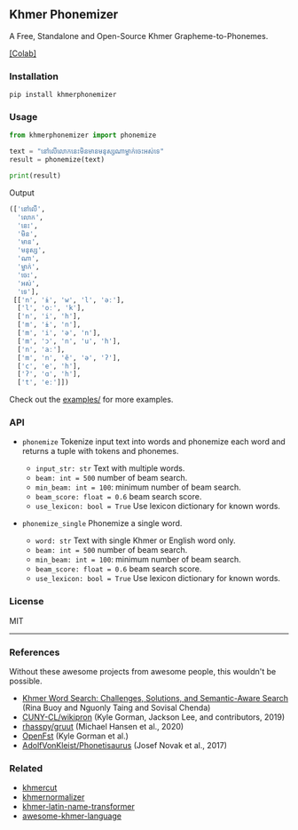 ## Khmer Phonemizer

A Free, Standalone and Open-Source Khmer Grapheme-to-Phonemes.

[[Colab]](https://colab.research.google.com/drive/1GHTjbMF52ijJuK0HdTU1LzkkQ6sK535e?usp=sharing)

### Installation

```shell
pip install khmerphonemizer
```

### Usage

```python
from khmerphonemizer import phonemize

text = "នៅលើលោកនេះមិនមានមនុស្សណាម្នាក់ចេះអស់ទេ"
result = phonemize(text)

print(result)
```

Output

```python
(['នៅលើ',
  'លោក',
  'នេះ',
  'មិន',
  'មាន',
  'មនុស្ស',
  'ណា',
  'ម្នាក់',
  'ចេះ',
  'អស់',
  'ទេ'],
 [['n', 'ɨ', 'w', 'l', 'əː'],
  ['l', 'oː', 'k'],
  ['n', 'i', 'h'],
  ['m', 'ɨ', 'n'],
  ['m', 'i', 'ə', 'n'],
  ['m', 'ɔ', 'n', 'u', 'h'],
  ['n', 'aː'],
  ['m', 'n', 'ĕ', 'ə', 'ʔ'],
  ['c', 'e', 'h'],
  ['ʔ', 'ɑ', 'h'],
  ['t', 'eː']])
```

Check out the [examples/](./examples/) for more examples.

### API

- `phonemize` Tokenize input text into words and phonemize each word and returns a tuple with tokens and phonemes.

  - `input_str: str` Text with multiple words.
  - `beam: int = 500` number of beam search.
  - `min_beam: int = 100`: minimum number of beam search.
  - `beam_score: float = 0.6` beam search score.
  - `use_lexicon: bool = True` Use lexicon dictionary for known words.

- `phonemize_single` Phonemize a single word.
  - `word: str` Text with single Khmer or English word only.
  - `beam: int = 500` number of beam search.
  - `min_beam: int = 100`: minimum number of beam search.
  - `beam_score: float = 0.6` beam search score.
  - `use_lexicon: bool = True` Use lexicon dictionary for known words.

### License

MIT

---

### References

Without these awesome projects from awesome people, this wouldn't be possible.

- [Khmer Word Search: Challenges, Solutions, and Semantic-Aware Search](https://arxiv.org/abs/2112.08918) (Rina Buoy and Nguonly Taing and Sovisal Chenda)
- [CUNY-CL/wikipron](https://github.com/CUNY-CL/wikipron/) (Kyle Gorman, Jackson Lee, and contributors, 2019)
- [rhasspy/gruut](https://github.com/rhasspy/gruut) (Michael Hansen et al., 2020)
- [OpenFst](https://www.openfst.org/) (Kyle Gorman et al.)
- [AdolfVonKleist/Phonetisaurus](https://github.com/AdolfVonKleist/Phonetisaurus) (Josef Novak et al., 2017)


### Related

- [khmercut](https://github.com/seanghay/khmercut)
- [khmernormalizer](https://github.com/seanghay/khmernormalizer)
- [khmer-latin-name-transformer](https://github.com/seanghay/khmer-latin-name-transformer)
- [awesome-khmer-language](https://github.com/seanghay/awesome-khmer-language)